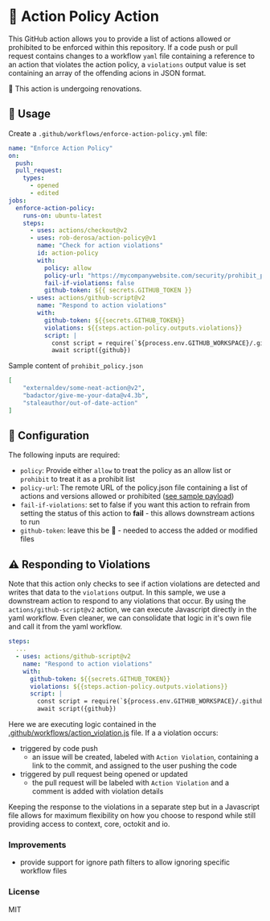 # :construction: Action Policy Action 

This GitHub action allows you to provide a list of actions allowed or prohibited to be enforced within this repository. If a code push or pull request contains changes to a workflow `yaml` file containing a reference to an action that violates the action policy, a `violations` output value is set containing an array of the offending acions in JSON format.

:construction_worker: This action is undergoing renovations.

## :dart: Usage

Create a `.github/workflows/enforce-action-policy.yml` file:

```yaml
name: "Enforce Action Policy"
on:
  push:
  pull_request:
    types:
      - opened
      - edited
jobs:
  enforce-action-policy:
    runs-on: ubuntu-latest
    steps:
      - uses: actions/checkout@v2
      - uses: rob-derosa/action-policy@v1
        name: "Check for action violations"
        id: action-policy
        with:
          policy: allow
          policy-url: "https://mycompanywebsite.com/security/prohibit_policy.json"
          fail-if-violations: false
          github-token: ${{ secrets.GITHUB_TOKEN }}
      - uses: actions/github-script@v2
        name: "Respond to action violations"
        with:
          github-token: ${{secrets.GITHUB_TOKEN}}
          violations: ${{steps.action-policy.outputs.violations}}
          script: |
            const script = require(`${process.env.GITHUB_WORKSPACE}/.github/workflows/action_violation.js`)
            await script({github})
```

Sample content of `prohibit_policy.json`
```json
[
    "externaldev/some-neat-action@v2",
    "badactor/give-me-your-data@v4.3b",
    "staleauthor/out-of-date-action"
]
```

## :pencil: Configuration

The following inputs are required:

- `policy`: Provide either `allow` to treat the policy as an allow list or `prohibit` to treat it as a prohibit list
- `policy-url`: The remote URL of the policy.json file containing a list of actions and versions allowed or prohibited ([see sample payload](#sample-content-of-action-policy-allowjson))
- `fail-if-violations`: set to false if you want this action to refrain from setting the status of this action to **fail** - this allows downstream actions to run
- `github-token`: leave this be :metal: - needed to access the added or modified files


## :warning: Responding to Violations

Note that this action only checks to see if action violations are detected and writes that data to the `violations` output. In this sample,
we use a downstream action to respond to any violations that occur. By using the `actions/github-script@v2` action, we can execute
Javascript directly in the yaml workflow. Even cleaner, we can consolidate that logic in it's own file and call it from the yaml workflow.

```yaml
steps:
  ...
  - uses: actions/github-script@v2
    name: "Respond to action violations"
    with:
      github-token: ${{secrets.GITHUB_TOKEN}}
      violations: ${{steps.action-policy.outputs.violations}}
      script: |
        const script = require(`${process.env.GITHUB_WORKSPACE}/.github/workflows/action_violation.js`)
        await script({github})
```

Here we are executing logic contained in the [.github/workflows/action_violation.js](.github/workflows/action_violation.js) file.
If a a violation occurs:
* triggered by code push
  * an issue will be created, labeled with `Action Violation`, containing a link to the commit, and assigned to the user pushing the code
* triggered by pull request being opened or updated
  * the pull request will be labeled with `Action Violation` and a comment is added with violation details

Keeping the response to the violations in a separate step but in a Javascript file allows for maximum flexibility on how
you choose to respond while still providing access to context, core, octokit and io.


<!-- ## :boom: In Action

**A commit was made that included an update to a workflow file.**
![Action Console Log](assets/action_log.png?raw=true)

**Because a violation was detected, a comment is added to the pull request and labeled. If triggered by a code push, a new issue is created and assigned to the user who pushed the code.**
![Pull request commented on due to violation](assets/pull_request.png?raw=true) -->


### Improvements

* provide support for ignore path filters to allow ignoring specific workflow files

### License

MIT